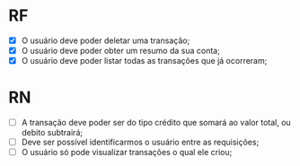 # RF

- [x] O usuário deve poder deletar uma transação;
- [x] O usuário deve poder obter um resumo da sua conta;
- [x] O usuário deve poder listar todas as transações que já ocorreram;

# RN

- [ ] A transação deve poder ser do tipo crédito que somará ao valor total, ou debito subtrairá;
- [ ] Deve ser possível identificarmos o usuário entre as requisições;
- [ ] O usuário só pode visualizar transações o qual ele criou;
